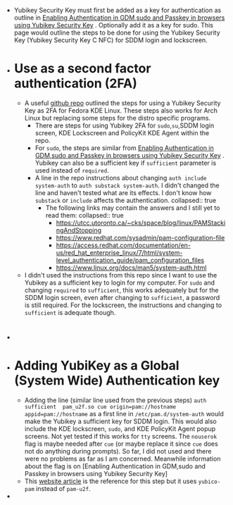 - Yubikey Security Key must first be added as a key for authentication as outline in [Enabling Authentication in GDM,sudo and Passkey in browsers using Yubikey Security Key](((661dd702-b5fa-4e99-8259-534692b87edf))) . Optionally add it as a key for sudo. This page would outline the steps to be done for using the Yubikey Security Key (Yubikey Security Key C NFC) for SDDM login and lockscreen.
- # Use as a second factor authentication (2FA)
	- A useful [github repo](https://github.com/Zer0CoolX/Fedora-KDE-Yubikey-U2F-2FA-Logins-Guide) outlined the steps for using a Yubikey Security Key as 2FA for Fedora KDE Linux. These steps also works for Arch Linux but replacing some steps for the distro specific programs.
		- There are steps for using Yubikey 2FA for `sudo`,`su`,SDDM login screen, KDE Lockscreen and PolicyKit KDE Agent within the repo.
		- For `sudo`, the steps are similar from [Enabling Authentication in GDM,sudo and Passkey in browsers using Yubikey Security Key](((661dd702-e1c2-4803-9b49-7ff141bd8e72))) . Yubikey can also be a sufficient key if `sufficient` parameter is used instead of `required`.
		- A line in the repo instructions about changing ``auth include system-auth`` to `auth substack system-auth`. I didn't changed the line and haven't tested what are its effects. I don't know how `substack` or `include` affects the authentication.
		  collapsed:: true
			- The following links may contain the answers and I still yet to read them:
			  collapsed:: true
				- https://utcc.utoronto.ca/~cks/space/blog/linux/PAMStackingAndStopping
				- https://www.redhat.com/sysadmin/pam-configuration-file
				- https://access.redhat.com/documentation/en-us/red_hat_enterprise_linux/7/html/system-level_authentication_guide/pam_configuration_files
				- https://www.linux.org/docs/man5/system-auth.html
	- I didn't used the instructions from this repo since I want to use the Yubikey as a sufficient key to login for my computer. For `sudo` and changing `required` to `sufficient`, this works adequately but for the SDDM login screen, even after changing to `sufficient`, a password is still required. For the lockscreen, the instructions and changing to `sufficient` is adequate though.
- #
- # Adding YubiKey as a Global (System Wide) Authentication key
	- Adding the line (similar line used from the previous steps) `auth    sufficient  pam_u2f.so cue origin=pam://hostname appid=pam://hostname` as a first line in ``/etc/pam.d/system-auth`` would make the Yubikey a sufficient key for SDDM login. This would also include the KDE lockscreen, ``sudo``, and KDE PolicyKit Agent popup screens. Not yet tested if this works for `tty` screens. The `nouserok` flag is maybe needed after `cue` (or maybe replace it since `cue` does not do anything during prompts). So far, I did not used and there were no problems as far as I am concerned. Meanwhile information about the flag is on [Enabling Authentication in GDM,sudo and Passkey in browsers using Yubikey Security Key]
	- This [website article](https://lucaweiss.eu/post/2016-07-23-sddm-login-with-yubikey/) is the reference for this step but it uses ``yubico-pam`` instead of ``pam-u2f``.
-